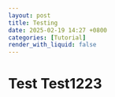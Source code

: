 ```yaml
---
layout: post
title: Testing
date: 2025-02-19 14:27 +0800
categories: [Tutorial]
render_with_liquid: false
---
```

# Test Test1223

